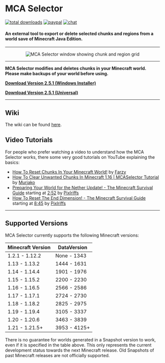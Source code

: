 # MCA Selector
[![total downloads](https://img.shields.io/github/downloads/Querz/mcaselector/total.svg)](https://github.com/Querz/mcaselector/releases) [![paypal](https://img.shields.io/badge/donate-PayPal-green.svg)](https://www.paypal.com/cgi-bin/webscr?cmd=_s-xclick&hosted_button_id=3PV2GDWZL8HCA) [![chat](https://img.shields.io/discord/722924391805223113?logo=discord)](https://discord.gg/h942U8U)


#### An external tool to export or delete selected chunks and regions from a world save of Minecraft Java Edition.
---

<p align="center">
  <img src="https://raw.githubusercontent.com/wiki/Querz/mcaselector/images/Default/default.png" alt="MCA Selector window showing chunk and region grid">
</p>

---

**MCA Selector modifies and deletes chunks in your Minecraft world. Please make backups of your world before using.**

[**Download Version <!--vs-->2.5.1<!--ve--> (Windows Installer)**](https://github.com/Querz/mcaselector/releases/download/2.5.1/MCA_Selector_Setup.exe)

[**Download Version <!--vs-->2.5.1<!--ve--> (Universal)**](https://github.com/Querz/mcaselector/releases/download/2.5.1/mcaselector-2.5.1.jar)

---

## Wiki

The wiki can be found [here](https://github.com/Querz/mcaselector/wiki).

## Video Tutorials
For people who prefer watching a video to understand how the MCA Selector works, there some very good tutorials on 
YouTube explaining the basics:

* [How To Reset Chunks In Your Minecraft World!](https://www.youtube.com/watch?v=1xx8fwynlRs) by [Farzy](https://www.youtube.com/channel/UCVtz3s3FUxVxBgPl2OWtIJQ)
* [How To Clear Unwanted Chunks In Minecraft 1.16 | MCASelector Tutorial](https://www.youtube.com/watch?v=ADDTXGRJo20) by [Muriako](https://www.youtube.com/channel/UCpt-MjKkc5X4W7bUFV3Dwrw)
* [Preparing Your World for the Nether Update! - The Minecraft Survival Guide](https://www.youtube.com/watch?v=1fiyVvoD9jQ) starting at [2:52](https://www.youtube.com/watch?v=1fiyVvoD9jQ&t=2m52s) by [Pixlriffs](https://www.youtube.com/channel/UCgGjBqZZtAjxfpGSba7d6ww)
* [How To Reset The End Dimension! - The Minecraft Survival Guide](https://www.youtube.com/watch?v=p-2gFkJl_Lo) starting at [8:45](https://www.youtube.com/watch?v=p-2gFkJl_Lo&t=8m45s) by [Pixlriffs](https://www.youtube.com/channel/UCgGjBqZZtAjxfpGSba7d6ww)

---
## Supported Versions
MCA Selector currently supports the following Minecraft versions:

| Minecraft Version | DataVersion  |
|-------------------|--------------|
| 1.2.1 - 1.12.2    | None - 1343  |
| 1.13 - 1.13.2     | 1444 - 1631  |
| 1.14 - 1.14.4     | 1901 - 1976  |
| 1.15 - 1.15.2     | 2200 - 2230  |
| 1.16 - 1.16.5     | 2566 - 2586  |
| 1.17 - 1.17.1     | 2724 - 2730  |
| 1.18 - 1.18.2     | 2825 - 2975  |
| 1.19 - 1.19.4     | 3105 - 3337  |
| 1.20 - 1.20.6     | 3463 - 3839  |
| 1.21 - 1.21.5+    | 3953 - 4125+ |

There is no guarantee for worlds generated in a Snapshot version to work, even if it is specified in the table above.
This only represents the current development status towards the next Minecraft release. Old Snapshots of past 
Minecraft releases are not officially supported.
